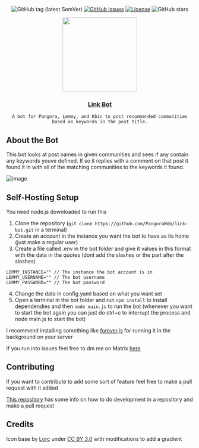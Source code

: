 <div align="center">
  
![GitHub tag (latest SemVer)](https://img.shields.io/github/release/PangoraWeb/link-bot.svg?style=for-the-badge)
[![GitHub issues](https://img.shields.io/github/issues-raw/PangoraWeb/link-bot.svg?style=for-the-badge)](https://github.com/PippitWeb/pippit/issues)
[![License](https://img.shields.io/github/license/PangoraWeb/link-bot.svg?style=for-the-badge)](LICENSE)
![GitHub stars](https://img.shields.io/github/stars/PangoraWeb/link-bot.svg?style=for-the-badge)

</div>
<div align="center">
  <img src="https://github.com/PangoraWeb/link-bot/assets/73616169/6bdf131b-d311-4b2e-b0c8-1bf2e3464f0a" width=200px height=200px></img>
  <h3 align="center"><a href="">Link Bot</a></h3>
  <p align="center">

    A bot for Pangora, Lemmy, and Kbin to post recommended communities based on keywords in the post title.
  </p>
</div>

## About the Bot
This bot looks at post names in given communities and sees if any contain any keywords youve defined. If so it replies with a comment on that post it found it in with all of the matching communities to the keywords it found.

![image](https://github.com/PangoraWeb/link-bot/assets/73616169/289e3424-2eb9-4329-b2e7-ddd77dac640f)

## Self-Hosting Setup
You need node.js downloaded to run this

1. Clone the repository (`git clone https://github.com/PangoraWeb/link-bot.git` in a terminal)
2. Create an account in the instance you want the bot to have as its home (just make a regular user)
3. Create a file called .env in the bot folder and give it values in this format with the data in the quotes (dont add the slashes or the part after the slashes)
```
LEMMY_INSTANCE="" // The instance the bot account is in
LEMMY_USERNAME="" // The bot username
LEMMY_PASSWORD="" // The bot password
```
4. Change the data in config.yaml based on what you want set
5. Open a terminal in the bot folder and run `npm install` to install dependendies and then `node main.js` to run the bot (whenever you want to start the bot again you can just do ctrl+c to interrupt the process and node main.js to start the bot)

I recommend installing something like [forever.js](https://www.npmjs.com/package/forever) for running it in the background on your server

If you run into issues feel free to dm me on Matrix [here](https://matrix.to/#/@ategon:matrix.org)

## Contributing
If you want to contribute to add some sort of feature feel free to make a pull request with it added

[This repository](https://github.com/firstcontributions/first-contributions) has some info on how to do development in a repository and make a pull request

## Credits
Icon base by [Lorc]([https://delapouite.com/](https://lorcblog.blogspot.com)) under [CC BY 3.0](https://creativecommons.org/licenses/by/3.0/) with modifications to add a gradient


